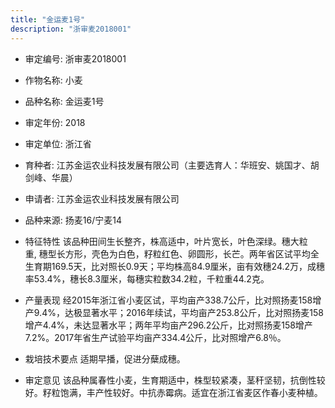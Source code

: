 ```yaml
---
title: "金运麦1号"
description: "浙审麦2018001"
---
```

* 审定编号:  浙审麦2018001

*  作物名称:  小麦

*  品种名称:  金运麦1号

*  审定年份:  2018

*  审定单位:  浙江省

* 育种者:  江苏金运农业科技发展有限公司（主要选育人：华班安、姚国才、胡剑峰、华晨）

*  申请者:  江苏金运农业科技发展有限公司

*  品种来源:  扬麦16/宁麦14

*  特征特性
该品种田间生长整齐，株高适中，叶片宽长，叶色深绿。穗大粒重, 穗型长方形，壳色为白色，籽粒红色、卵圆形，长芒。两年省区试平均全生育期169.5天，比对照长0.9天；平均株高84.9厘米，亩有效穗24.2万，成穗率53.4%，穗长8.3厘米，每穗实粒数34.2粒，千粒重44.2克。

*  产量表现
经2015年浙江省小麦区试，平均亩产338.7公斤，比对照扬麦158增产9.4%，达极显著水平；2016年续试，平均亩产253.8公斤，比对照扬麦158增产4.4%，未达显著水平；两年平均亩产296.2公斤，比对照扬麦158增产7.2%。2017年省生产试验平均亩产334.4公斤，比对照增产6.8％。

*  栽培技术要点
适期早播，促进分蘖成穗。

*  审定意见
该品种属春性小麦，生育期适中，株型较紧凑，茎秆坚韧，抗倒性较好。籽粒饱满，丰产性较好。中抗赤霉病。适宜在浙江省麦区作春小麦种植。

